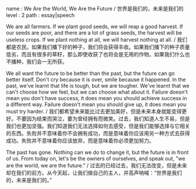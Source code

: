 name : We Are the World, We Are the Future / 世界是我们的，未来是我们的
level : 2
path : essay|speech

We are all farmers. If we plant good seeds, we will reap a good harvest. If our seeds are poor, and there are a lot of grass seeds, the harvest will be useless crops. If we plant nothing at all, we will harvest nothing at all. / 我们都是农民。如果我们播下好的种子，我们将会获得丰收。如果我们播下的种子质量低劣，而且有很多的草籽，那么即使收获了也将会是无用的作物。如果我们什么也不播种，我们会一无所获。

We all want the future to be better than the past, but the future can go better itself. Don't cry because it is over, smile because it happened. In the past, we've learnt that life is tough, but we are tougher. We've learnt that we can't choose how we feel, but we can choose what about it. Failure doesn't mean you don't have success, it does mean you should achieve success in a different way. Failure doesn't mean you should give up, it does mean you must try harder. / 我们都希望未来能比过去更加美好，但是未来本身就能变得更好。不要因为结束而哭泣，要为曾经拥有而微笑。过去，我们知道人生不易，但是我们也更加坚强。我们知道我们无法选择如何去感受，但是我们能够选择与它相关的东西。失败并不意味着你不会拥有成功，而是意味着你应该用另一种方式去获得成功。失败并不意味着你应该放弃，而是意味着你必须更加努力。

The past has gone. Nothing can we do to change it, but the future is in front of us. From today on, let's be the owners of ourselves, and speak out, "we are the world, we are the future." / 过去的已经过去，我们无法改变，但是未来却在我们的前方。从今天起，让我们做自己的主人，并高声呐喊：“世界是我们的，未来是我们的。”

